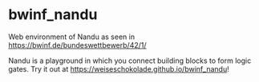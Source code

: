 # bwinf_nandu
Web environment of Nandu as seen in https://bwinf.de/bundeswettbewerb/42/1/

Nandu is a playground in which you connect building blocks to form logic gates. Try it out at https://weiseschokolade.github.io/bwinf_nandu!

